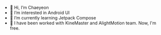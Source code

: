 - 👋 Hi, I’m Chaeyeon
- 👀 I’m interested in Android UI
- 🌱 I’m currently learning Jetpack Compose 
- 💞️ I have been worked with KineMaster and AlightMotion team. Now, I'm free.

<!---
qoreh940/qoreh940 is a ✨ special ✨ repository because its `README.md` (this file) appears on your GitHub profile.
You can click the Preview link to take a look at your changes.
--->
